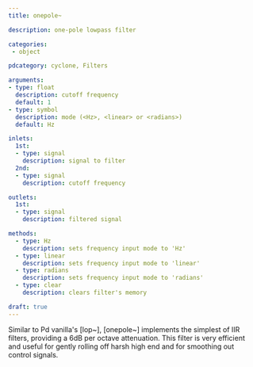 ```yaml
---
title: onepole~

description: one-pole lowpass filter

categories:
 - object

pdcategory: cyclone, Filters

arguments:
- type: float
  description: cutoff frequency
  default: 1
- type: symbol
  description: mode (<Hz>, <linear> or <radians>)
  default: Hz

inlets:
  1st:
  - type: signal
    description: signal to filter
  2nd:
  - type: signal
    description: cutoff frequency

outlets:
  1st:
  - type: signal
    description: filtered signal

methods:
  - type: Hz 
    description: sets frequency input mode to 'Hz'
  - type: linear
    description: sets frequency input mode to 'linear'
  - type: radians
    description: sets frequency input mode to 'radians'
  - type: clear
    description: clears filter's memory

draft: true
---
```


Similar to Pd vanilla's [lop~], [onepole~] implements the simplest of IIR filters, providing a 6dB per octave attenuation.
This filter is very efficient and useful for gently rolling off harsh high end and for smoothing out control signals.
